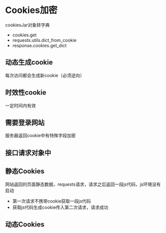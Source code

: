 # Cookies加密

cookiesJar对象转字典

- cookies.get
- requests.utils.dict_from_cookie
- response.cookies.get_dict

## 动态生成cookie

每次访问都会生成新cookie（必须逆向）

## 时效性cookie

一定时间内有效

## 需要登录网站

服务器返回cookie中有特殊字段加密

## 接口请求对象中



## 静态Cookies

网站返回的页面静态数据，requests请求，请求之后返回一段js代码，js环境没有启动

- 第一次请求不携带cookie获取一段js代码
- 获取js代码生成cookie传入第二次请求，请求成功

## 动态Cookies

